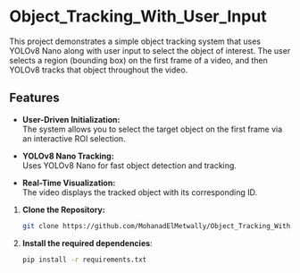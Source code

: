 # Object_Tracking_With_User_Input
 
This project demonstrates a simple object tracking system that uses YOLOv8 Nano along with user input to select the object of interest. The user selects a region (bounding box) on the first frame of a video, and then YOLOv8 tracks that object throughout the video.

## Features

- **User-Driven Initialization:**  
  The system allows you to select the target object on the first frame via an interactive ROI selection.
  
- **YOLOv8 Nano Tracking:**  
  Uses YOLOv8 Nano for fast object detection and tracking.
  
- **Real-Time Visualization:**  
  The video displays the tracked object with its corresponding ID.

1. **Clone the Repository:**
   ```sh
   git clone https://github.com/MohanadElMetwally/Object_Tracking_With_User_Input.git
   ```
   
2. **Install the required dependencies**:
    ```sh
    pip install -r requirements.txt
    ```
